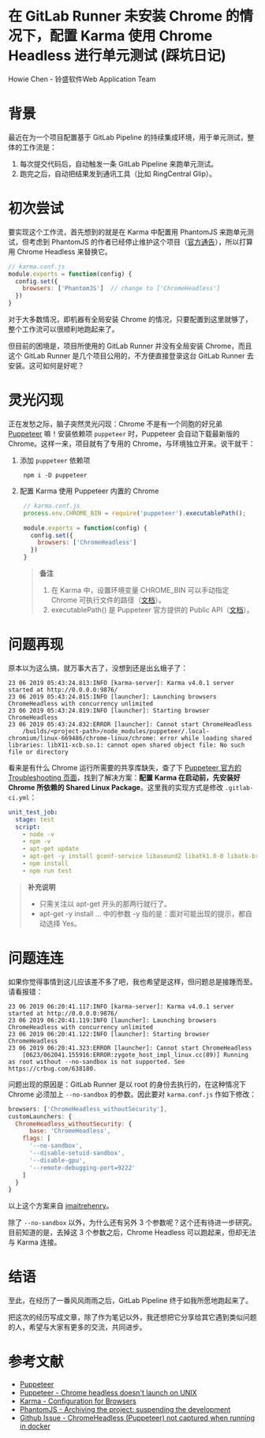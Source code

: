 # 在 GitLab Runner 未安装 Chrome 的情况下，配置 Karma 使用 Chrome Headless 进行单元测试 (踩坑日记)

Howie Chen - 铃盛软件Web Application Team



# 背景

最近在为一个项目配置基于 GitLab Pipeline 的持续集成环境，用于单元测试，整体的工作流是：

1. 每次提交代码后，自动触发一条 GitLab Pipeline 来跑单元测试。
2. 跑完之后，自动把结果发到通讯工具（比如 RingCentral Glip）。



# 初次尝试

要实现这个工作流，首先想到的就是在 Karma 中配置用 PhantomJS 来跑单元测试，但考虑到 PhantomJS 的作者已经停止维护这个项目（[官方通告](https://github.com/ariya/phantomjs/issues/15344)），所以打算用 Chrome Headless 来替换它。

```javascript
// karma.conf.js
module.exports = function(config) {
  config.set({
    browsers: ['PhantomJS']  // change to ['ChromeHeadless']
  })
}
```

对于大多数情况，即机器有全局安装 Chrome 的情况，只要配置到这里就够了，整个工作流可以很顺利地跑起来了。

但目前的困境是，项目所使用的 GitLab Runner 并没有全局安装 Chrome，而且这个 GitLab Runner 是几个项目公用的，不方便直接登录这台 GitLab Runner 去安装。这可如何是好呢？



# 灵光闪现

正在发愁之际，脑子突然灵光闪现：Chrome 不是有一个同胞的好兄弟 [Puppeteer](https://github.com/GoogleChrome/puppeteer) 嘛！安装依赖项 `puppeteer` 时，Puppeteer 会自动下载最新版的 Chrome。这样一来，项目就有了专用的 Chrome，与环境独立开来。说干就干：

1. 添加 `puppeteer` 依赖项

   ```shell
    npm i -D puppeteer
   ```

2. 配置 Karma 使用 Puppeteer 内置的 Chrome

   ```javascript
    // karma.conf.js
    process.env.CHROME_BIN = require('puppeteer').executablePath();
    
    module.exports = function(config) {
      config.set({
        browsers: ['ChromeHeadless']
      })
    }
   ```
   
   > **备注**
   >
   > 1. 在 Karma 中，设置环境变量 CHROME_BIN 可以手动指定 Chrome 可执行文件的路径（[文档](http://karma-runner.github.io/4.0/config/browsers.html)）。
   > 2. executablePath() 是 Puppeteer 官方提供的 Public API（[文档](https://github.com/GoogleChrome/puppeteer/blob/v1.18.0/docs/api.md#puppeteerexecutablepath)）。



# 问题再现

原本以为这么搞，就万事大吉了，没想到还是出幺蛾子了：

    23 06 2019 05:43:24.813:INFO [karma-server]: Karma v4.0.1 server started at http://0.0.0.0:9876/
    23 06 2019 05:43:24.815:INFO [launcher]: Launching browsers ChromeHeadless with concurrency unlimited
    23 06 2019 05:43:24.819:INFO [launcher]: Starting browser ChromeHeadless
    23 06 2019 05:43:24.832:ERROR [launcher]: Cannot start ChromeHeadless
    	/builds/<project-path>/node_modules/puppeteer/.local-chromium/linux-669486/chrome-linux/chrome: error while loading shared libraries: libX11-xcb.so.1: cannot open shared object file: No such file or directory

看来是有什么 Chrome 运行所需要的共享库缺失，查了下 [Puppeteer 官方的 Troubleshooting 页面](https://github.com/GoogleChrome/puppeteer/blob/master/docs/troubleshooting.md#chrome-headless-doesnt-launch-on-unix)，找到了解决方案：**配置 Karma 在启动前，先安装好 Chrome 所依赖的 Shared Linux Package**。这里我的实现方式是修改 `.gitlab-ci.yml`：

```yaml
unit_test_job:
  stage: test
  script:
    - node -v
    - npm -v
    - apt-get update
    - apt-get -y install gconf-service libasound2 libatk1.0-0 libatk-bridge2.0-0 libc6 libcairo2 libcups2 libdbus-1-3 libexpat1 libfontconfig1 libgcc1 libgconf-2-4 libgdk-pixbuf2.0-0 libglib2.0-0 libgtk-3-0 libnspr4 libpango-1.0-0 libpangocairo-1.0-0 libstdc++6 libx11-6 libx11-xcb1 libxcb1 libxcomposite1 libxcursor1 libxdamage1 libxext6 libxfixes3 libxi6 libxrandr2 libxrender1 libxss1 libxtst6 ca-certificates fonts-liberation libappindicator1 libnss3 lsb-release xdg-utils wget
    - npm install
    - npm run test
```

> **补充说明**
>
> - 只需关注以 apt-get 开头的那两行就行了。
> - apt-get -y install ... 中的参数 -y 指的是：面对可能出现的提示，都自动选择 Yes。



# 问题连连

如果你觉得事情到这儿应该差不多了吧，我也希望是这样，但问题总是接踵而至。请看报错：

    23 06 2019 06:20:41.117:INFO [karma-server]: Karma v4.0.1 server started at http://0.0.0.0:9876/
    23 06 2019 06:20:41.119:INFO [launcher]: Launching browsers ChromeHeadless with concurrency unlimited
    23 06 2019 06:20:41.122:INFO [launcher]: Starting browser ChromeHeadless
    23 06 2019 06:20:41.323:ERROR [launcher]: Cannot start ChromeHeadless
    	[0623/062041.155916:ERROR:zygote_host_impl_linux.cc(89)] Running as root without --no-sandbox is not supported. See https://crbug.com/638180.

问题出现的原因是：GitLab Runner 是以 root 的身份去执行的，在这种情况下 Chrome 必须加上 `--no-sandbox` 的参数。因此要对 `karma.conf.js` 作如下修改：

```javascript
browsers: ['ChromeHeadless_withoutSecurity'],
customLaunchers: {
  ChromeHeadless_withoutSecurity: {
	  base: 'ChromeHeadless',
    flags: [
      '--no-sandbox',
      '--disable-setuid-sandbox',
      '--disable-gpu',
      '--remote-debugging-port=9222'
    ]
  }
}
```

以上这个方案来自 [jmaitrehenry](https://github.com/karma-runner/karma-chrome-launcher/issues/170#issuecomment-374342709)。

除了 `--no-sandbox` 以外，为什么还有另外 3 个参数呢？这个还有待进一步研究。目前知道的是，去掉这 3 个参数之后，Chrome Headless 可以跑起来，但却无法与 Karma 连接。



# 结语

至此，在经历了一番风风雨雨之后，GitLab Pipeline 终于如我所愿地跑起来了。

把这次的经历写成文章，除了作为笔记以外，我还想把它分享给其它遇到类似问题的人，希望与大家有更多的交流，共同进步。



# 参考文献

- [Puppeteer](https://github.com/GoogleChrome/puppeteer)
- [Puppeteer - Chrome headless doesn't launch on UNIX](https://github.com/GoogleChrome/puppeteer/blob/master/docs/troubleshooting.md#chrome-headless-doesnt-launch-on-unix)
- [Karma - Configuration for Browsers](http://karma-runner.github.io/4.0/config/browsers.html)
- [PhantomJS - Archiving the project: suspending the development](https://github.com/ariya/phantomjs/issues/15344)
- [Github Issue - ChromeHeadless (Puppeteer) not captured when running in docker](https://github.com/karma-runner/karma-chrome-launcher/issues/170#issuecomment-374342709)
